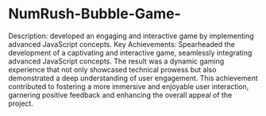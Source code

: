 # NumRush-Bubble-Game-
Description: developed an engaging and interactive game by implementing advanced JavaScript concepts.
Key Achievements: Spearheaded the development of a captivating and interactive game, seamlessly integrating advanced JavaScript concepts. The result was a dynamic gaming experience that not only showcased technical prowess but also demonstrated a deep understanding of user engagement. This achievement contributed to fostering a more immersive and enjoyable user interaction, garnering positive feedback and enhancing the overall appeal of the project.
